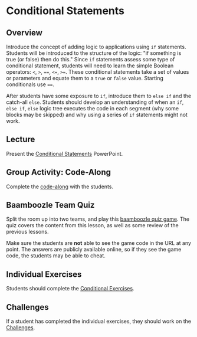 # Conditional Statements

## Overview
Introduce the concept of adding logic to applications using `if` statements. Students will be introduced to the structure of the logic: "if something is true (or false) then do this." Since `if` statements assess some type of conditional statement, students will need to learn the simple Boolean operators: `<`, `>`, `==`, `<=`, `>=`. These conditional statements take a set of values or parameters and equate them to a `true` or `false` value. Starting conditionals use `==`.

After students have some exposure to `if`, introduce them to `else if` and the catch-all `else`. Students should develop an understanding of when an `if`, `else if`, `else` logic tree executes the code in each segment (why some blocks may be skipped) and why using a series of `if` statements might not work.

## Lecture
Present the [Conditional Statements](ConditionalStatements.pptx) PowerPoint.

## Group Activity: Code-Along
Complete the [code-along](ConditionalsCodeAlong.md) with the students.

## Baamboozle Team Quiz
Split the room up into two teams, and play this [baamboozle quiz game](https://www.baamboozle.com/game/336124). The quiz covers the content from this lesson, as well as some review of the previous lessons.

Make sure the students are **not** able to see the game code in the URL at any point. The answers are publicly available online, so if they see the game code, the students may be able to cheat.

## Individual Exercises
Students should complete the [Conditional Exercises](ConditionalExercises.md).

## Challenges
If a student has completed the individual exercises, they should work on the [Challenges](ConditionalChallenges.md).